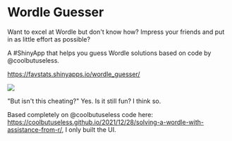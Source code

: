 # Wordle Guesser

Want to excel at Wordle but don't know how?
Impress your friends and put in as little effort as possible?

A #ShinyApp that helps you guess Wordle solutions based on code by @coolbutuseless.

https://favstats.shinyapps.io/wordle_guesser/

![](https://pbs.twimg.com/media/FIXMz25XIAU_VXy?format=png&name=900x900)

"But isn't this cheating?"
Yes.
Is it still fun? I think so.


Based completely on @coolbutuseless code here: https://coolbutuseless.github.io/2021/12/28/solving-a-wordle-with-assistance-from-r/, I only built the UI.
